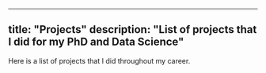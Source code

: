 
---
title: "Projects"
description: "List of projects that I did for my PhD and Data Science"
---

Here is a list of projects that I did throughout my career.
